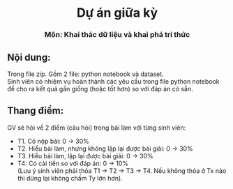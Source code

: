 <div align="center">
  <h1>Dự án giữa kỳ</h1>
  <h3>Môn: Khai thác dữ liệu và khai phá tri thức</h3>
</div>


## Nội dung: 
Trong file zip. Gồm 2 file: python notebook và dataset. <br>
Sinh viên có nhiệm vụ hoàn thành các yêu cầu trong file python notebook để cho ra kết quả gần giống (hoặc tốt hơn) so với đáp án có sẵn. 

## Thang điểm: 
GV sẽ hỏi về 2 điểm (câu hỏi) trong bài làm với từng sinh viên:
- T1. Có nộp bài: 0 -> 30%
- T2. Hiểu bài làm, nhưng không lặp lại được bài giải: 0 -> 30%
- T3. Hiểu bài làm, lặp lại được bài giải: 0 -> 30%
- T4: Có cải tiến so với đáp án: 0 -> 10%<br>
(Lưu ý sinh viên phải thỏa T1 -> T2 -> T3 -> T4. Nếu không thỏa ở Tx nào thì dừng lại không chấm Ty lớn hơn). 
